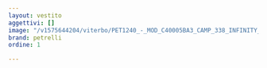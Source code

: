 ```yaml
---
layout: vestito
aggettivi: []
image: "/v1575644204/viterbo/PET1240_-_MOD_C40005BA3_CAMP_338_INFINITY_P45_mzngzy.jpg"
brand: petrelli
ordine: 1

---
```

